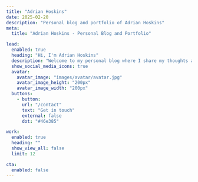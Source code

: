 ```yaml
---
title: "Adrian Hoskins"
date: 2025-02-20
description: "Personal blog and portfolio of Adrian Hoskins"
meta:
  title: "Adrian Hoskins - Personal Blog and Portfolio"

lead:
  enabled: true
  heading: "Hi, I'm Adrian Hoskins"
  description: "Welcome to my personal blog where I share my thoughts and experiences in software development and technology."
  show_social_media_icons: true
  avatar:
    avatar_image: "images/avatar/avatar.jpg"
    avatar_image_height: "200px"
    avatar_image_width: "200px"
  buttons: 
    - button: 
      url: "/contact"
      text: "Get in touch"
      external: false
      dot: "#46e385"

work:
  enabled: true
  heading: ""
  show_view_all: false
  limit: 12

cta:
  enabled: false
---
```

